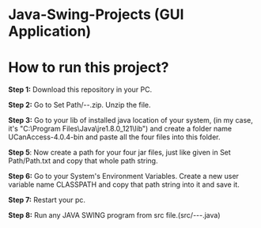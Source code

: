 # Java-Swing-Projects (GUI Application)

# How to run this project?

**Step 1:** Download this repository in your PC.

**Step 2:** Go to Set Path/--.zip. Unzip the file.

**Step 3:**  Go to your lib of installed java location of your system, (in my case, it's "C:\Program Files\Java\jre1.8.0_121\lib") and create a folder name UCanAccess-4.0.4-bin and paste all the four files into this folder.

**Step 5**: Now create a path for your four jar files, just like given in Set Path/Path.txt and copy that whole path string.

**Step 6:** Go to your System's Environment Variables. Create a new user variable name CLASSPATH and copy that path string into it and save it.

**Step 7:** Restart your pc.

**Step 8:** Run any JAVA SWING program from src file.(src/---.java)
